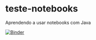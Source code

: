 # teste-notebooks
Aprendendo a usar notebooks com Java

[![Binder](https://mybinder.org/badge_logo.svg)](https://mybinder.org/v2/gh/pereiraaugusto/teste-notebooks/master?filepath=JavaBasicoTreinamento.ipynb)
